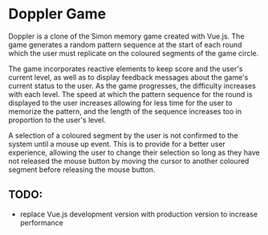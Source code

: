 # Doppler Game

Doppler is a clone of the Simon memory game created with Vue.js. The game generates a random pattern sequence at the start of each round which the user must replicate on the coloured segments of the game circle.

The game incorporates reactive elements to keep score and the user's current level, as well as to display feedback messages about the game's current status to the user. As the game progresses, the difficulty increases with each level. The speed at which the pattern sequence for the round is displayed to the user increases allowing for less time for the user to memorize the pattern, and the length of the sequence increases too in proportion to the user's level.

A selection of a coloured segment by the user is not confirmed to the system until a mouse up event. This is to provide for a better user experience, allowing the user to change their selection so long as they have not released the mouse button by moving the cursor to another coloured segment before releasing the mouse button.

## TODO:
- replace Vue.js development version with production version to increase performance

